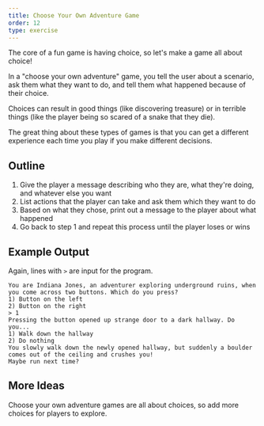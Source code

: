 ```yaml
---
title: Choose Your Own Adventure Game
order: 12
type: exercise
---
```


The core of a fun game is having choice, so let's make a game all about choice!

In a "choose your own adventure" game, you tell the user about a scenario, ask them what they want to do, and tell them what happened because of their choice.

Choices can result in good things (like discovering treasure) or in terrible things (like the player being so scared of a snake that they die).

The great thing about these types of games is that you can get a different experience each time you play if you make different decisions.

## Outline

1. Give the player a message describing who they are, what they're doing, and whatever else you want
2. List actions that the player can take and ask them which they want to do
3. Based on what they chose, print out a message to the player about what happened
4. Go back to step 1 and repeat this process until the player loses or wins

## Example Output

Again, lines with `>` are input for the program.

```rawtext
You are Indiana Jones, an adventurer exploring underground ruins, when you come across two buttons. Which do you press?
1) Button on the left
2) Button on the right
> 1
Pressing the button opened up strange door to a dark hallway. Do you...
1) Walk down the hallway
2) Do nothing
You slowly walk down the newly opened hallway, but suddenly a boulder comes out of the ceiling and crushes you!
Maybe run next time?
```

## More Ideas

Choose your own adventure games are all about choices, so add more choices for players to explore.
